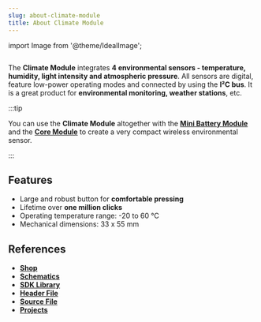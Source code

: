 ```yaml
---
slug: about-climate-module
title: About Climate Module
---
```

import Image from '@theme/IdealImage';

<div class="container">
  <div class="row">
    <div class="col col--4">
      <div><Image img={require('./1-wire-module.png')} /></div>
    </div>
    <div class="col col--6">
      <p>
        The <b>Climate Module</b> integrates <b>4 environmental sensors - temperature, humidity, light intensity and atmospheric pressure</b>. All sensors are digital, feature low-power operating modes and connected by using the <b>I²C bus</b>. It is a great product for <b>environmental monitoring, weather stations</b>, etc.
      </p>
      <p>
      </p>
    </div>
  </div>
</div>

:::tip

  You can use the **Climate Module** altogether with the [**Mini Battery Module**](./about-mini-battery-module.md) and the [**Core Module**](./about-core-module.md) to create a very compact wireless environmental sensor.

:::

## Features
- Large and robust button for **comfortable pressing**
- Lifetime over **one million clicks**
- Operating temperature range: -20 to 60 °C
- Mechanical dimensions: 33 x 55 mm

## References
- [**Shop**](https://shop.hardwario.com/button-module/)
- [**Schematics**](https://github.com/hardwario/bc-hardware/tree/master/out/bc-module-button)
- [**SDK Library**](https://sdk.hardwario.com/group__twr__button)
- [**Header File**](https://github.com/hardwario/twr-sdk/blob/master/twr/inc/twr_button.h)
- [**Source File**](https://github.com/hardwario/twr-sdk/blob/master/twr/src/twr_button.c)
- [**Projects**](https://www.hackster.io/hardwario/projects?part_id=73683)
